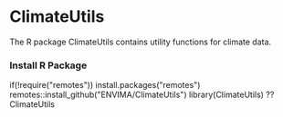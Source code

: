 # ClimateUtils
The R package ClimateUtils contains utility functions for climate data.

### Install R Package

if(!require("remotes")) install.packages("remotes")
remotes::install_github("ENVIMA/ClimateUtils")
library(ClimateUtils)
??ClimateUtils
